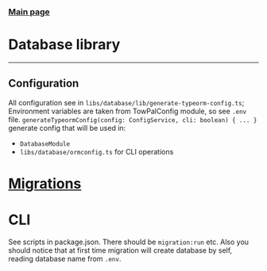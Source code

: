 ### [Main page](../../README.md)
# Database library

--- 

## Configuration
All configuration see in `libs/database/lib/generate-typeorm-config.ts`;
Environment variables are taken from TowPalConfig module, so see `.env` file.
`generateTypeormConfig(config: ConfigService, cli: boolean) { ... }` generate config that
will be used in:
* `DatabaseModule`
* `libs/database/ormconfig.ts` for CLI operations
# [Migrations](./migrations/README.md)
# CLI
See scripts in package.json. There should be `migration:run` etc.
Also you should notice that at first time migration will
create database by self, reading database name from `.env`.
